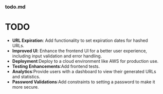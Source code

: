 ### todo.md

# TODO

- **URL Expiration**: Add functionality to set expiration dates for hashed URLs.
- **Improved UI**: Enhance the frontend UI for a better user experience, including input validation and error handling.
- **Deployment**:Deploy to a cloud environment like AWS for production use.
- **Testing Enhancements**:Add frontend tests.
- **Analytics**:Provide users with a dashboard to view their generated URLs and statistics.
- **Password Validations**:Add constraints to setting a password to make it more secure.